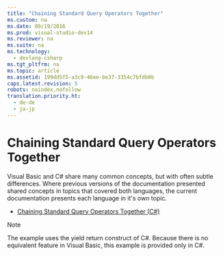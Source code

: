 ```yaml
---
title: "Chaining Standard Query Operators Together"
ms.custom: na
ms.date: 09/19/2016
ms.prod: visual-studio-dev14
ms.reviewer: na
ms.suite: na
ms.technology: 
  - devlang-csharp
ms.tgt_pltfrm: na
ms.topic: article
ms.assetid: 199dd5f5-a3c9-46ee-be37-3354c7bfdb0b
caps.latest.revision: 5
robots: noindex,nofollow
translation.priority.ht: 
  - de-de
  - ja-jp
---
```

# Chaining Standard Query Operators Together
Visual Basic and C# share many common concepts, but with often subtle differences. Where previous versions of the documentation presented shared concepts in topics that covered both languages, the current documentation presents each language in it's own topic.  
  
-   [Chaining Standard Query Operators Together (C#)](../vs140/Chaining-Standard-Query-Operators-Together--C#-.md)  
  
> [!NOTE]
>  The example uses the yield return construct of C#. Because there is no equivalent feature in Visual Basic, this example is provided only in C#.